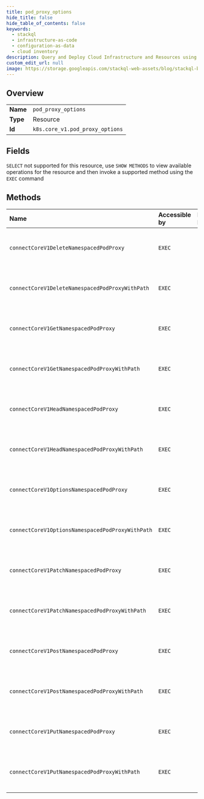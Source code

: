 ```yaml
---
title: pod_proxy_options
hide_title: false
hide_table_of_contents: false
keywords:
  - stackql
  - infrastructure-as-code
  - configuration-as-data
  - cloud inventory
description: Query and Deploy Cloud Infrastructure and Resources using SQL
custom_edit_url: null
image: https://storage.googleapis.com/stackql-web-assets/blog/stackql-blog-post-featured-image.png
---
```

  
    

## Overview
<table><tbody>
<tr><td><b>Name</b></td><td><code>pod_proxy_options</code></td></tr>
<tr><td><b>Type</b></td><td>Resource</td></tr>
<tr><td><b>Id</b></td><td><code>k8s.core_v1.pod_proxy_options</code></td></tr>
</tbody></table>

## Fields
`SELECT` not supported for this resource, use `SHOW METHODS` to view available operations for the resource and then invoke a supported method using the `EXEC` command  
## Methods
| Name | Accessible by | Required Params | Description |
|:-----|:--------------|:----------------|:------------|
| `connectCoreV1DeleteNamespacedPodProxy` | `EXEC` | `name, namespace` | connect DELETE requests to proxy of Pod |
| `connectCoreV1DeleteNamespacedPodProxyWithPath` | `EXEC` | `name, namespace, path` | connect DELETE requests to proxy of Pod |
| `connectCoreV1GetNamespacedPodProxy` | `EXEC` | `name, namespace` | connect GET requests to proxy of Pod |
| `connectCoreV1GetNamespacedPodProxyWithPath` | `EXEC` | `name, namespace, path` | connect GET requests to proxy of Pod |
| `connectCoreV1HeadNamespacedPodProxy` | `EXEC` | `name, namespace` | connect HEAD requests to proxy of Pod |
| `connectCoreV1HeadNamespacedPodProxyWithPath` | `EXEC` | `name, namespace, path` | connect HEAD requests to proxy of Pod |
| `connectCoreV1OptionsNamespacedPodProxy` | `EXEC` | `name, namespace` | connect OPTIONS requests to proxy of Pod |
| `connectCoreV1OptionsNamespacedPodProxyWithPath` | `EXEC` | `name, namespace, path` | connect OPTIONS requests to proxy of Pod |
| `connectCoreV1PatchNamespacedPodProxy` | `EXEC` | `name, namespace` | connect PATCH requests to proxy of Pod |
| `connectCoreV1PatchNamespacedPodProxyWithPath` | `EXEC` | `name, namespace, path` | connect PATCH requests to proxy of Pod |
| `connectCoreV1PostNamespacedPodProxy` | `EXEC` | `name, namespace` | connect POST requests to proxy of Pod |
| `connectCoreV1PostNamespacedPodProxyWithPath` | `EXEC` | `name, namespace, path` | connect POST requests to proxy of Pod |
| `connectCoreV1PutNamespacedPodProxy` | `EXEC` | `name, namespace` | connect PUT requests to proxy of Pod |
| `connectCoreV1PutNamespacedPodProxyWithPath` | `EXEC` | `name, namespace, path` | connect PUT requests to proxy of Pod |
